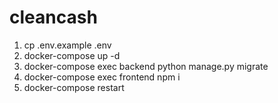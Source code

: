 # cleancash

1) cp .env.example .env
2) docker-compose up -d
3) docker-compose exec backend python manage.py migrate
4) docker-compose exec frontend npm i
5) docker-compose restart
